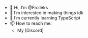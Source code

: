 - 👋 Hi, I’m @Frolleks
- 👀 I’m interested in making things idk
- 🌱 I’m currently learning TypeScript
- 📫 How to reach me:
  - My [Discord]

<!---
Frolleks/Frolleks is a ✨ special ✨ repository because its `README.md` (this file) appears on your GitHub profile.
You can click the Preview link to take a look at your changes.
--->
